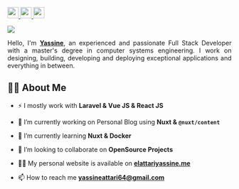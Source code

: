 <p>
  <a target="_blank" href="https://www.linkedin.com/in/elattari-yassine/">
    <img src="https://img.shields.io/badge/linkedin-%230077B5.svg?&style=for-the-badge&logo=linkedin&logoColor=white" height=25>
  </a>
  <a target="_blank" href="mailto:yassineattari64@gmail.com">
    <img src="https://img.shields.io/badge/gmail-BB001B.svg?&style=for-the-badge&logo=gmail&logoColor=white" height=25>
  </a>
  <a target="_blank" href="https://twitter.com/ELATTARIYassine">
    <img src="https://img.shields.io/badge/twitter-%231DA1F2.svg?&style=for-the-badge&logo=twitter&logoColor=white" height=25>
  </a>
</p>

<img src="https://i.pinimg.com/originals/8b/a5/49/8ba549fd331eab80350f0fb744256b8f.gif"/>

<p style="text-align: justify;">
Hello, I'm <a href="https://www.elattariyassine.me/"><strong>Yassine</strong></a>, an experienced and passionate Full Stack Developer with a master's degree in computer systems engineering. I work on designing, building, developing and deploying exceptional applications and everything in between. 
</p>

## 🙋‍♂️ About Me

- ⚡ I mostly work with **Laravel & Vue JS & React JS**

- 🔭 I’m currently working on Personal Blog using **Nuxt & `@nuxt/content`**

- 🌱 I’m currently learning **Nuxt & Docker**

- 👯 I’m looking to collaborate on **OpenSource Projects**

- 👨‍💻 My personal website is available on **[elattariyassine.me](https://www.elattariyassine.me/)**

- 📫 How to reach me **yassineattari64@gmail.com**
